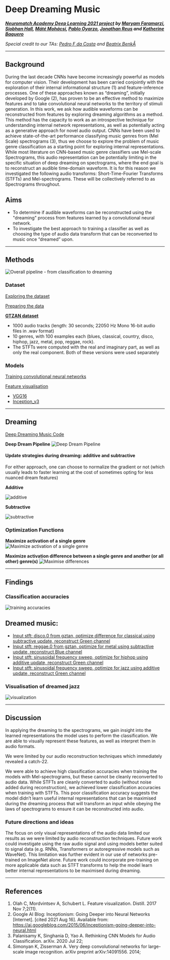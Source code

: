 # Deep Dreaming Music
***[Neuromatch Academy Deep Learning 2021 project](https://docs.google.com/presentation/d/1ccBBTnq6kJ8Kvi7bRW69x3lTiZRxoFsAwzD56nLdwHQ/present?slide=id.ge51dc41796_2_83) by [Maryam Faramarzi](https://github.com/MaryamFaramarzi), [Siobhan Hall](https://github.com/smhall97), [Máté Mohácsi](https://github.com/mohacsimate), [Pablo Oyarzo](https://github.com/oyarzou), [Jonathan Reus](https://github.com/jreus) and [Katherine Baquero](https://github.com/KatherineBaq)***

*Special credit to our TAs: *[Pedro F da Costa](https://github.com/PedroFerreiradaCosta)* and *[Beatrix BenkÅ](https://github.com/bbeatrix)**

---

## Background
During the last decade CNNs have become increasingly powerful as models for computer vision. Their development has been carried conjointly with the exploration of their internal informational structure (1) and feature-inference processes. One of these approaches known as “dreaming”, initially developed by Google (2), has proven to be an effective method to maximize features and to take convolutional neural networks to the territory of stimuli generation. 
In this work, we ask how audible waveforms can be reconstructed from features by exploring dreaming algorithms as a method. This method has the capacity to work as an introspective technique for understanding internal network representations, as well as potentially acting as a generative approach for novel audio output. 
CNNs have been used to achieve state-of-the-art performance classifying music genres from (Mel Scale) spectrograms (3), thus we choose to explore the problem of music genre classification as a starting point for exploring internal representations. While most literature on CNN-based music genre classifiers use Mel-scale Spectrograms, this audio representation can be potentially limiting in the specific situation of deep dreaming on spectrograms, where the end goal is to reconstruct an audible time-domain waveform. It is for this reason we investigated the following audio transforms: Short-Time-Fourier Transforms (STFTs) and Mel-spectrograms. These will be collectively referred to as Spectrograms throughout.


## Aims
- To determine if audible waveforms can be reconstructed using the "dreaming" process from features learned by a convolutional neural network. 
- To investigate the best approach to training a classifier as well as choosing the type of audio data transform that can be reconverted to music once “dreamed” upon. 

---
## Methods
![Overall pipeline - from classification to dreaming](https://github.com/smhall97/deep_dreaming_music/blob/main/Pipelines/Overall%20pipeline.png)

### Dataset
[Exploring the dataset](https://github.com/smhall97/deep_dreaming_music/blob/main/Audio%20data%20preparation/AudioFormatConversion.ipynb)

[Preparing the data](https://github.com/smhall97/deep_dreaming_music/blob/main/Audio%20data%20preparation/wav2spectrograms.ipynb)

**[GTZAN dataset](https://www.researchgate.net/publication/3333877_Musical_Genre_Classification_of_Audio_Signals)**
- 1000 audio tracks (length: 30 seconds; 22050 Hz Mono 16-bit audio files in .wav format)
- 10 genres, with 100 examples each (blues, classical, country, disco, hiphop, jazz, metal, pop, reggae, rock).
- The STFTs were computed with the real and imaginary part, as well as only the real component. Both of these versions were used separately 

### Models
[Training convolutional neural networks](https://github.com/smhall97/deep_dreaming_music/blob/main/Combined_CNN_Training.ipynb)

[Feature visualisation](https://github.com/smhall97/deep_dreaming_music/blob/main/Feature_visualisation_VGG16.ipynb)

- [VGG16](https://arxiv.org/abs/1409.1556)
- [Inception_v3](https://arxiv.org/abs/1512.00567)

---
## Dreaming
[Deep Dreaming Music Code](https://github.com/smhall97/deep_dreaming_music/blob/main/Deep_Dream_Music.ipynb)

**Deep Dream Pipeline**
![Deep Dream Pipeline](https://github.com/smhall97/deep_dreaming_music/blob/main/Pipelines/Deep%20Dream%20Pipeline.png)

#### Update strategies during dreaming: additive and subtractive
For either approach, one can choose to normalize the gradient or not (which usually leads to faster learning at the cost of sometimes opting for less nuanced dream features)

**Additive** 

![additive](https://github.com/smhall97/deep_dreaming_music/blob/main/results/update_additive.gif)


**Subtractive**

![subtractive](https://github.com/smhall97/deep_dreaming_music/blob/main/results/update_subtractive.gif)


### Optimization Functions
**Maximize activation of a single genre**
![Maximize activation of a single genre](https://github.com/smhall97/deep_dreaming_music/blob/main/results/optimize_activation.png)


**Maximize activation difference between a single genre and another (or all other) genre(s)**
![Maximise differences](https://github.com/smhall97/deep_dreaming_music/blob/main/results/optimize_difference.png)

---
## Findings
### Classification accuracies
![training accuracies](https://github.com/smhall97/deep_dreaming_music/blob/main/results/training_results.png)

## Dreamed music:
- [Input stft: disco.0 from gztan, optimize difference for classical using subtractive update, reconstruct Green channel ](https://github.com/smhall97/deep_dreaming_music/blob/main/results/disco-subtractive-optimize-for-classical-using-difference-chG.wav)
- [Input stft: reggae.0 from gztan, optimize for metal using subtractive update, reconstruct Blue channel](https://github.com/smhall97/deep_dreaming_music/blob/main/results/reggae-subtractive-optimize-for-metal-chB.wav)
- [Input stft: sinusoidal frequency sweep, optimize for hiphop using additive update, reconstruct Green channel](https://github.com/smhall97/deep_dreaming_music/blob/main/results/stft_sweep_hiphop_chG.wav) 
- [Input stft: sinusoidal frequency sweep, optimize for jazz using additive update, reconstruct Green channel](https://github.com/smhall97/deep_dreaming_music/blob/main/results/stft_sweep_jazz_chG.wav)

### Visualisation of dreamed jazz
![visualization](https://github.com/smhall97/deep_dreaming_music/blob/main/results/stft_sweep_jazz_sm.gif)

---
## Discussion
In applying the dreaming to the spectrograms, we gain insight into the learned representations the model uses to perform the classification. We are able to visually represent these features, as well as interpret them in audio formats. 

We were limited by our audio reconstruction techniques which immediately revealed a catch-22.

We were able to achieve high classification accuracies when training the models with Mel-spectrograms, but these cannot be cleanly reconverted to audio data.
While STFTs are cleanly converted to audio (without noise added during reconstruction), we achieved lower classification accuracies when training with STFTs. This poor classification accuracy suggests the model didn’t learn useful internal representations that can be maximised during the dreaming process that will transform an input while obeying the laws of spectrograms to ensure it can be reconstructed into audio. 

### Future directions and ideas

The focus on only visual representations of the audio data limited our results as we were limited by audio reconstruction techniques. Future work could investigate using the raw audio signal and using models better suited to signal data (e.g. RNNs, Transformers or autoregressive models such as WaveNet). This limitation was further evident in our use of networks pre-trained on ImageNet alone. Future work could incorporate pre-training on more applicable data such as STFT transforms to help the model learn better internal representations to be maximised during dreaming.  

---
## References
1. Olah C, Mordvintsev A, Schubert L. Feature visualization. Distill. 2017 Nov 7;2(11).
2. 	Google AI Blog: Inceptionism: Going Deeper into Neural Networks [Internet]. [cited 2021 Aug 16]. Available from: https://ai.googleblog.com/2015/06/inceptionism-going-deeper-into-neural.html
3. 	Palanisamy K, Singhania D, Yao A. Rethinking CNN Models for Audio Classification. arXiv. 2020 Jul 22;
4. 	Simonyan K, Zisserman A. Very deep convolutional networks for large-scale image recognition. arXiv preprint arXiv:14091556. 2014; 




